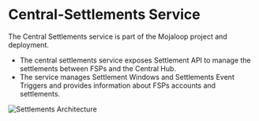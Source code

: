 # Central-Settlements Service

The Central Settlements service is part of the Mojaloop project and deployment.

* The central settlements service exposes Settlement API to manage the settlements between FSPs and the Central Hub. 
* The service manages Settlement Windows and Settlements Event Triggers and provides information about FSPs accounts and settlements.

![Settlements Architecture](http://mojaloop.io/doc-assets/Diagrams/ArchitectureDiagrams/Arch-Mojaloop-Settlements-PI4.svg)
